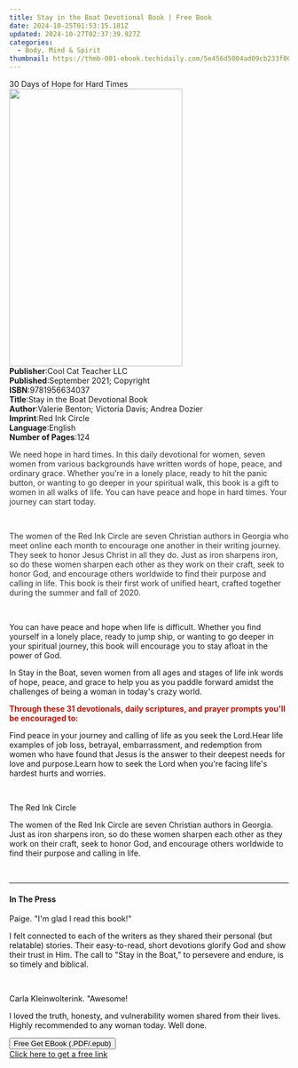 ```yaml
---
title: Stay in the Boat Devotional Book | Free Book
date: 2024-10-25T01:53:15.181Z
updated: 2024-10-27T02:37:39.927Z
categories:
  - Body, Mind & Spirit
thumbnail: https://thmb-001-ebook.techidaily.com/5e456d5004ad09cb233f00224adc36c85c35523d78bd2453d7c41af1fc5a6301.jpg
---
```

<main id="book-container">
  <div class="flex flex-col">
    <div class="book-brief flex-1 py-6 px-4 sm:p-6 md:py-10 md:px-8">
      <!-- brief-->
      <div class="book-brief-main">30 Days of Hope for Hard Times</div>
    </div>
    <div
      class="book-meta-info flex-1 grid gap-4 col-start-1 col-end-3 row-start-1 sm:mb-6 sm:grid-cols-4 lg:gap-6 lg:col-start-2 lg:row-end-6 lg:row-span-6 lg:mb-0"
    >
      <div
        class="book-meta-info-left place-content-center mt-4 p-4 text-sm leading-6 col-start-2 col-span-2 dark:text-slate-400"
      >
        <img
          class="w-full h-500 object-cover rounded-lg sm:h-255 sm:col-span-2 lg:col-span-full"
          src="https://img-001-ebook.techidaily.com/213826051c846b983a4e5ce223b2be0557caf95bd7b2716b4967eebc9f5e3b5e.jpg"
          alt=""
          width="312"
          height="500"
        />
      </div>
      <div
        class="book-meta-info-right mt-2 col-start-1 row-start-2 col-span-3 self-center"
      >
        <!-- meta data  -->
        <div class="flex flex-col px-4 md:px-8">
          <div class="flex-1">
            <strong>Publisher</strong>:<span class="px-2"
              >Cool Cat Teacher LLC</span
            >
          </div>
          <div class="flex-1">
            <strong>Published</strong>:<span class="px-2"
              >September 2021; Copyright</span
            >
          </div>
          <div class="flex-1">
            <strong>ISBN</strong>:<span class="px-2">9781956634037</span>
          </div>
          <div class="flex-1">
            <strong>Title</strong>:<span class="px-2"
              >Stay in the Boat Devotional Book</span
            >
          </div>
          <div class="flex-1">
            <strong>Author</strong>:<span class="px-2"
              >Valerie Benton; Victoria Davis; Andrea Dozier</span
            >
          </div>
          <div class="flex-1">
            <strong>Imprint</strong>:<span class="px-2">Red Ink Circle</span>
          </div>
          <div class="flex-1">
            <strong>Language</strong>:<span class="px-2">English</span>
          </div>
          <div class="flex-1">
            <strong>Number of Pages</strong>:<span class="px-2">124</span>
          </div>
        </div>
      </div>
    </div>
    <div class="book-description flex-1 py-6 px-4 sm:p-6 md:py-10 md:px-8">
      <div class="book-description-main">
        <div accordion-content="" id="description">
          <p>
            <span style="color: rgb(51, 51, 51)"
              >We need hope in hard times. In this daily devotional for women,
              seven women from various backgrounds have written words of hope,
              peace, and ordinary grace. Whether you're in a lonely place, ready
              to hit the panic button, or wanting to go deeper in your spiritual
              walk, this book is a gift to women in all walks of life. You can
              have peace and hope in hard times. Your journey can start
              today.</span
            >
          </p>
          <p><br /></p>
          <p>
            <span style="color: rgb(51, 51, 51)"
              >The women of the Red Ink Circle are seven Christian authors in
              Georgia who meet online each month to encourage one another in
              their writing journey. They seek to honor Jesus Christ in all they
              do. Just as iron sharpens iron, so do these women sharpen each
              other as they work on their craft, seek to honor God, and
              encourage others worldwide to find their purpose and calling in
              life. This book is their first work of unified heart, crafted
              together during the summer and fall of 2020.</span
            >
          </p>
          <p><br /></p>
          <p>
            <span></span>You can have peace and hope when life is difficult.
            Whether you find yourself in a lonely place, ready to jump ship, or
            wanting to go deeper in your spiritual journey, this book will
            encourage you to stay afloat in the power of God.
          </p>
          <p>
            In Stay in the Boat, seven women from all ages and stages of life
            ink words of hope, peace, and grace to help you as you paddle
            forward amidst the challenges of being a woman in today's crazy
            world.
          </p>
          <p>
            <strong style="color: rgb(194, 19, 5)"
              >Through these 31 devotionals, daily scriptures, and prayer
              prompts you'll be encouraged to:</strong
            >
          </p>
          <span style="color: rgb(23, 22, 21)"
            >Find peace in your journey and calling of life as you seek the
            Lord.</span
          ><span style="color: rgb(23, 22, 21)"
            >Hear life examples of job loss, betrayal, embarrassment, and
            redemption from women who have found that Jesus is the answer to
            their deepest needs for love and purpose.</span
          ><span style="color: rgb(23, 22, 21)"
            >Learn how to seek the Lord when you're facing life's hardest hurts
            and worries.</span
          >
          <p><br /></p>
          <p><span style="color: rgb(23, 22, 21)">The Red Ink Circle</span></p>
          <p>
            The women of the Red Ink Circle are seven Christian authors in
            Georgia. Just as iron sharpens iron, so do these women sharpen each
            other as they work on their craft, seek to honor God, and encourage
            others worldwide to find their purpose and calling in life.
          </p>
          <p><br /></p>
        </div>
        <div class="accordion-fader"></div>
      </div>
    </div>
    <div class="book-excerpts flex-1 py-6 px-4 sm:p-6 md:py-10 md:px-8">
      <!-- excerpts-->
      <div class="book-excerpts-main">
        <hr />
        <h4 class="placeholder placeholder-heading">
          <span>In The Press</span>
        </h4>
        <p></p>
        <p>Paige. "I'm glad I read this book!"</p>
        <p>
          <span style="color: rgba(15, 17, 17, 1)"
            >I felt connected to each of the writers as they shared their
            personal (but relatable) stories. Their easy-to-read, short
            devotions glorify God and show their trust in Him. The call to "Stay
            in the Boat," to persevere and endure, is so timely and
            biblical.</span
          >
        </p>
        <p><br /></p>
        <p>
          <span style="color: rgba(15, 17, 17, 1)"
            >Carla Kleinwolterink. "Awesome!</span
          >
        </p>
        <p>
          <span style="color: rgba(15, 17, 17, 1)"
            ><span>﻿</span>I loved the truth, honesty, and vulnerability women
            shared from their lives. Highly recommended to any woman today. Well
            done.</span
          >
        </p>
        <p></p>
      </div>
    </div>
    <div
      class="book-about-author flex-1 py-6 px-4 sm:p-6 md:py-10 md:px-8"
    ></div>
    <div class="book-free-get flex-1 py-6 px-4 sm:p-6 md:py-10 md:px-8">
      <button
        id="btn-free-get"
        class="bg-blue-500 hover:bg-blue-700 text-white font-bold py-2 px-4 rounded"
      >
        Free Get EBook (.PDF/.epub)
      </button>
      <div id="countdown-display" class="px-2 text-lg mt-2"></div>
      <a
        id="free-link"
        class="hidden bg-blue-500 hover:bg-blue-700 text-white font-bold py-2 px-4 rounded"
        href="https://www.ebooks.com/en-us/book/210363910/stay-in-the-boat-devotional-book/valerie-benton/"
        target="_blank"
        >Click here to get a free link</a
      >
    </div>
    <script>
      let countdownTime = 0;
      let countdownInterval = null;
      document
        .getElementById('btn-free-get')
        .addEventListener('click', startCountdown);
      function startCountdown() {
        countdownTime = new Date().getTime() + 60000 * 3;
        countdownInterval = setInterval(updateCountdown, 1000);
        document.getElementById('btn-free-get').disabled = true;
        document
          .getElementById('btn-free-get')
          .classList.add('bg-gray-500', 'cursor-not-allowed');
      }
      function updateCountdown() {
        let currentTime = new Date().getTime();
        let timeLeft = countdownTime - currentTime;
        let secondsLeft = Math.floor(timeLeft / 1000);
        document.getElementById('countdown-display').innerHTML =
          `Remaining time: ${secondsLeft} seconds.`;
        if (secondsLeft <= 0) {
          clearInterval(countdownInterval);
          document.getElementById('btn-free-get').classList.add('hidden');
          document.getElementById('free-link').classList.remove('hidden');
          document.getElementById('countdown-display').innerHTML = '';
        }
      }
    </script>
  </div>
</main>

<ins class="adsbygoogle"
      style="display:block"
      data-ad-client="ca-pub-7571918770474297"
      data-ad-slot="8358498916"
      data-ad-format="auto"
      data-full-width-responsive="true"></ins>
    